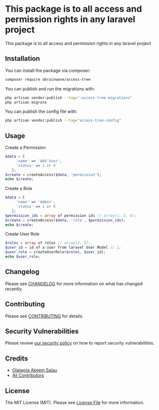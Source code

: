 # This package is to all access and permission rights in any laravel project

This package is to all access and permission rights in any laravel project


## Installation

You can install the package via composer:

```bash
composer require obrainwave/access-tree
```

You can publish and run the migrations with:

```bash
php artisan vendor:publish --tag=":access-tree-migrations"
php artisan migrate
```

You can publish the config file with:

```bash
php artisan vendor:publish --tag="access-tree-config"
```

## Usage

Create a Permission
```php
$data = [
     'name' => 'Add User',
     'status' => 1 or 0
   ];
$create = createAccess($data, 'permission');
echo $create;
```

Create a Role
```php
$data = [
     'name' => 'Admin',
     'status' => 1 or 0
   ];
$permission_ids = array of permission ids // array(1, 5, 4);
$create = createAccess($data, 'role', $permission_ids);
echo $create;
```

Create User Role
```php 
$roles = array of roles // array(2, 5);
$user_id = id of a user from laravel User Model // 1;
$user_role = createUserRole($roles, $user_id);
echo $user_role;
```

## Changelog

Please see [CHANGELOG](CHANGELOG.md) for more information on what has changed recently.

## Contributing

Please see [CONTRIBUTING](CONTRIBUTING.md) for details.

## Security Vulnerabilities

Please review [our security policy](../../security/policy) on how to report security vulnerabilities.

## Credits

- [Olaiwola Akeem Salau](https://github.com/Obrainwave)
- [All Contributors](../../contributors)

## License

The MIT License (MIT). Please see [License File](LICENSE.md) for more information.
